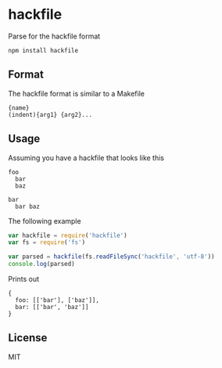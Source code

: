 # hackfile

Parse for the hackfile format

```
npm install hackfile
```

## Format

The hackfile format is similar to a Makefile

```
{name}
(indent){arg1} {arg2}...
```

## Usage

Assuming you have a hackfile that looks like this

```
foo
  bar
  baz

bar
  bar baz
```

The following example

``` js
var hackfile = require('hackfile')
var fs = require('fs')

var parsed = hackfile(fs.readFileSync('hackfile', 'utf-8'))
console.log(parsed)
```

Prints out

```
{
  foo: [['bar'], ['baz']],
  bar: [['bar', 'baz']]
}
```

## License

MIT
